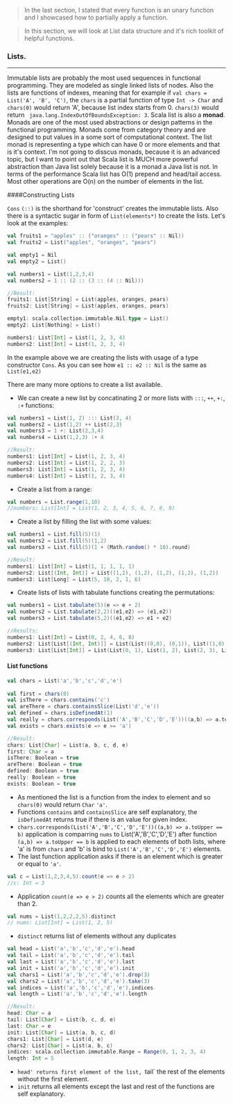 > In the last section, I stated that every function is an unary function and I showcased how to partially apply a function.

> In this section, we will look at List data structure and it's rich toolkit of helpful functions.

### Lists.
* * * * *

Immutable lists are probably the most used sequences in functional programming. They are modeled as single linked lists of nodes. Also the lists are functions of indexes, meaning that for example if `val chars = List('A', 'B', 'C')`, the `chars` is a partial function of type `Int -> Char` and `chars(0)` would return 'A', because list index starts from 0. `chars(3)` would return ` java.lang.IndexOutOfBoundsException: 3`. Scala list is also a **monad**. Monads are one of the most used abstractions or design patterns in the functional programming. Monads come from category theory and are designed to put values in a some sort of computational context. The list monad is representing a type which can have 0 or more elements and that is it's context. I'm not going to disscus monads, because it is an advanced topic, but I want to point out that Scala list is MUCH more powerful abstraction than Java list solely because it is a monad a Java list is not. In terms of the performance Scala list has O(1) prepend and head/tail access. Most other operations are O(n) on the number of elements in the list.

####Constructing Lists

`Cons` `(::)` is the shorthand for 'construct' creates the immutable lists. Also there is a syntactic sugar in form of `List(elements*)` to create the lists. Let's look at the examples:
```scala
val fruits1 = "apples" :: ("oranges" :: ("pears" :: Nil))
val fruits2 = List("apples", "oranges", "pears")

val empty1 = Nil
val empty2 = List()

val numbers1 = List(1,2,3,4)
val numbers2 = 1 :: (2 :: (3 :: (4 :: Nil)))

//Result:
fruits1: List[String] = List(apples, oranges, pears)
fruits2: List[String] = List(apples, oranges, pears)

empty1: scala.collection.immutable.Nil.type = List()
empty2: List[Nothing] = List()

numbers1: List[Int] = List(1, 2, 3, 4)
numbers2: List[Int] = List(1, 2, 3, 4)
```
In the example above we are creating the lists with usage of a type constructor `Cons`. As you can see how `e1 :: e2 :: Nil` is the same as `List(e1,e2)`

There are many more options to create a list available.
- We can create a new list by concatinating 2 or more lists with `:::`, `++`, `+:`, `:+` functions:
```Scala
val numbers1 = List(1, 2) ::: List(3, 4)
val numbers2 = List(1,2) ++ List(2,3) 
val numbers3 = 1 +: List(2,3,4) 
val numbers4 = List(1,2,3) :+ 4 

//Result:
numbers1: List[Int] = List(1, 2, 3, 4)
numbers2: List[Int] = List(1, 2, 2, 3)
numbers3: List[Int] = List(1, 2, 3, 4)
numbers4: List[Int] = List(1, 2, 3, 4)
```

- Create a list from a range:
```Scala
val numbers = List.range(1,10)
//numbers: List[Int] = List(1, 2, 3, 4, 5, 6, 7, 8, 9)
```
- Create a list by filling the list with some values:
```scala
val numbers1 = List.fill(5)(1)
val numbers2 = List.fill(5)(1,2)
val numbers3 = List.fill(5)(1 + (Math.random() * 10).round)

//Result:
numbers1: List[Int] = List(1, 1, 1, 1, 1)
numbers2: List[(Int, Int)] = List((1,2), (1,2), (1,2), (1,2), (1,2))
numbers3: List[Long] = List(5, 10, 2, 1, 6)
```

- Create lists of lists with tabulate functions creating the permutations:
```scala
val numbers1 = List.tabulate(5)(e => e + 2)
val numbers2 = List.tabulate(2,2)((e1,e2) => (e1,e2))
val numbers3 = List.tabulate(5,2)((e1,e2) => e1 + e2)     

//Results:
numbers1: List[Int] = List(0, 2, 4, 6, 8)
numbers2: List[List[(Int, Int)]] = List(List((0,0), (0,1)), List((1,0), (1,1)))
numbers3: List[List[Int]] = List(List(0, 1), List(1, 2), List(2, 3), List(3, 4), List(4, 5))
```

#### List functions

```scala
val chars = List('a','b','c','d','e')
  
val first = chars(0)
val isThere = chars.contains('c')  
val areThere = chars.containsSlice(List('d','e'))
val defined = chars.isDefinedAt(1)
val really = chars.corresponds(List('A','B','C','D','E'))((a,b) => a.toUpper == b)
val exists = chars.exists(e => e >= 'a')  

//Result:
chars: List[Char] = List(a, b, c, d, e)
first: Char = a
isThere: Boolean = true
areThere: Boolean = true
defined: Boolean = true
really: Boolean = true
exists: Boolean = true
```
- As mentioned the list is a function from the index to element and so `chars(0)` would return `Char` `'a'`.
- Functions `contains` and `containsSlice` are self explanatory, the `isDefinedAt` returns true if there is an value for given index.
- `chars.corresponds(List('A','B','C','D','E'))((a,b) => a.toUpper == b)` application is comparring `nums` to List('A','B','C','D','E') after function `(a,b) => a.toUpper == b` is applied to each elements of both lists, where 'a' is from `chars` and 'b' is bind to `List('A','B','C','D','E')` elements.
- The last function application asks if there is an element which is greater or equal to `'a'`.

```scala
val c = List(1,2,3,4,5).count(e => e > 2)  
//c: Int = 3
```
- Application `count(e => e > 2)` counts all the elements which are greater than 2.
```scala
val nums = List(1,2,2,2,5).distinct  
// nums: List[Int] = List(1, 2, 5)
```
- `distinct` returns list of elements without any duplicates
```scala
val head = List('a','b','c','d','e').head
val tail = List('a','b','c','d','e').tail
val last = List('a','b','c','d','e').last
val init = List('a','b','c','d','e').init
val chars1 = List('a','b','c','d','e').drop(3)
val chars2 = List('a','b','c','d','e').take(3)
val indices = List('a','b','c','d','e').indices
val length = List('a','b','c','d','e').length

//Result:
head: Char = a
tail: List[Char] = List(b, c, d, e)
last: Char = e
init: List[Char] = List(a, b, c, d)
chars1: List[Char] = List(d, e)
chars2: List[Char] = List(a, b, c)
indices: scala.collection.immutable.Range = Range(0, 1, 2, 3, 4)
length: Int = 5
```
- `head' returns first element of the list, `tail` the rest of the elements without the first element.
- `init` returns all elements except the last and rest of the functions are self explanatory.




```scala


```














